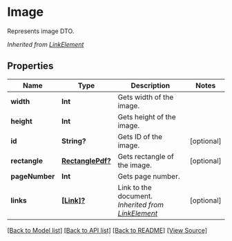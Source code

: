 # Image
Represents image DTO.

*Inherited from [LinkElement](LinkElement.md)*
## Properties
Name | Type | Description | Notes
------------ | ------------- | ------------- | -------------
**width** | **Int** | Gets width of the image. | 
**height** | **Int** | Gets height of the image. | 
**id** | **String?** | Gets ID of the image. | [optional]
**rectangle** | [**RectanglePdf?**](RectanglePdf.md) | Gets rectangle of the image. | [optional]
**pageNumber** | **Int** | Gets page number. | 
**links** | [**[Link]?**](Link.md) | Link to the document.<br />*Inherited from [LinkElement](LinkElement.md)* | [optional]

[[Back to Model list]](../README.md#documentation-for-models) [[Back to API list]](../README.md#documentation-for-api-endpoints) [[Back to README]](../README.md) [[View Source]](../AsposePdfCloud/Models/Image.swift)

